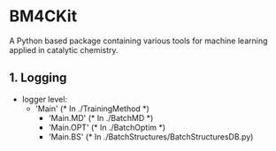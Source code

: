 # BM4CKit
A Python based package containing various tools for machine learning applied in catalytic chemistry.

## 1. Logging
* logger level: 
  * 'Main'  (* In ./TrainingMethod *)
    * 'Main.MD'  (* In ./BatchMD *)
    * 'Main.OPT'  (* In ./BatchOptim *)
    * 'Main.BS' (* In ./BatchStructures/BatchStructuresDB.py)
